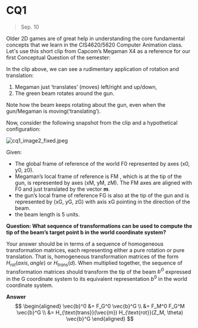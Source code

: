 # CQ1

> Sep. 10

Older 2D games are of great help in understanding the core fundamental concepts that we learn in the CIS4620/5620 Computer Animation class. Let's use this short clip from Capcom’s Megaman X4 as a reference for our first Conceptual Question of the semester:

In the clip above, we can see a rudimentary application of rotation and translation:

1. Megaman just ‘translates’ (moves) left/right and up/down,
2. The green beam rotates around the gun.

Note how the beam keeps rotating about the gun, even when the gun/Megaman is moving(‘translating’).

Now, consider the following snapshot from the clip and a hypothetical configuration:

![cq1_image2_fixed.jpeg](https://canvas.upenn.edu/courses/1814497/files/137886255/preview?verifier=FPvqSbP6SC9GPQHdY9w3vFJCb3a6p3WobVMiJ9QM)

Given:

- The global frame of reference of the world F0 represented by axes (x0, y0, z0).
- Megaman’s local frame of reference is FM , which is at the tip of the gun, is represented by axes (xM, yM, zM). The FM axes are aligned with F0 and just translated by the vector **m**.
- the gun’s local frame of reference FG is also at the tip of the gun and is represented by (xG, yG, zG) with axis xG pointing in the direction of the beam.
- the beam length is 5 units.

**Question: What sequence of transformations can be used to compute the tip of the beam’s target point b in the world coordinate system?**

Your answer should be in terms of a sequence of homogeneous transformation matrices, each representing either a pure rotation or pure translation. That is, homogeneous transformation matrices of the form $H_{rot}(axis, angle)$ or
$H_{trans}(d)$. When multiplied together, the sequence of transformation matrices should transform the tip of the beam $b^G$ expressed in the G coordinate system to its equivalent representation $b^0$ in the world coordinate system.

**Answer**
$$
\begin{aligned}
\vec{b}^0 &= F_G^0 \vec{b}^G \\
          &= F_M^0 F_G^M \vec{b}^G \\
          &= H_{\text{trans}}(\vec{m}) H_{\text{rot}}(Z_M, \theta) \vec{b}^G
\end{aligned}
$$
